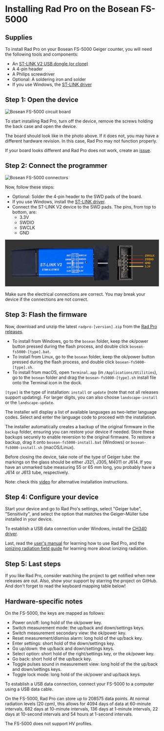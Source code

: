 # Installing Rad Pro on the Bosean FS-5000

## Supplies

To install Rad Pro on your Bosean FS-5000 Geiger counter, you will need the following tools and components:

* An [ST-LINK V2 USB dongle (or clone)](https://www.amazon.com/s?k=st-link+v2)
* A 4-pin header
* A Philips screwdriver
* Optional: A soldering iron and solder
* If you use Windows, the [ST-LINK driver](https://www.st.com/en/development-tools/stsw-link009.html)

## Step 1: Open the device

![Bosean FS-5000 circuit board](img/fs5000-board.jpg)

To start installing Rad Pro, turn off the device, remove the screws holding the back case and open the device.

The board should look like in the photo above. If it does not, you may have a different hardware revision. In this case, Rad Pro may not function properly.

If your board looks different and Rad Pro does not work, create an [issue](https://github.com/Gissio/radpro/issues).

## Step 2: Connect the programmer

![Bosean FS-5000 connectors](img/fs5000-swd.jpg)

Now, follow these steps:

* Optional: Solder the 4-pin header to the SWD pads of the board.
* If you use Windows, install the [ST-LINK driver](https://www.st.com/en/development-tools/stsw-link009.html).
* Connect the ST-LINK V2 device to the SWD pads. The pins, from top to bottom, are:
  * 3.3V
  * SWDIO
  * SWCLK
  * GND

![ST-LINK V2 programmer](../../img/ST-LINK-V2.png)

Make sure the electrical connections are correct. You may break your device if the connections are not correct.

## Step 3: Flash the firmware

Now, download and unzip the latest `radpro-[version].zip` from the [Rad Pro releases](https://github.com/Gissio/radpro/releases).

* To install from Windows, go to the `bosean` folder, keep the ok/power button pressed during the flash process, and double click `bosean-fs5000-[type].bat`.
* To install from Linux, go to the `bosean` folder, keep the ok/power button pressed during the flash process, and double click `bosean-fs5000-[type].sh`.
* To install from macOS, open `Terminal.app` (in `/Applications/Utilities`), go to the `bosean` folder and drag the `bosean-fs5000-[type].sh` install file onto the Terminal icon in the dock.

`[type]` is the type of installation: `install` or `update` (note that not all releases support updating). For larger digits, you can also choose `landscape-install` or the `landscape-update`.

The installer will display a list of available languages as two-letter language codes. Select and enter the language code to proceed with the installation.

The installer automatically creates a backup of the original firmware in the `backup` folder, ensuring you can restore your device if needed. Store these backups securely to enable reversion to the original firmware. To restore a backup, drag it onto `bosean-fs5000-install.bat` (Windows) or `bosean-fs5000-install.sh` (macOS/Linux).

Before closing the device, take note of the type of Geiger tube: the markings on the glass should be either J321, J305, M4011 or J614. If you have an unmarked tube measuring 55 or 65 mm long, you probably have a J614 or J613 tube, respectively.

Note: check this [video](https://youtu.be/Ney8Cb1XnZk) for alternative installation instructions.

## Step 4: Configure your device

Start your device and go to Rad Pro's settings, select "Geiger tube", "Sensitivity", and select the option that matches the Geiger-Müller tube installed in your device.

To establish a USB data connection under Windows, install the [CH340 driver](https://www.catalog.update.microsoft.com/Search.aspx?q=USB%5CVID_1A86%26PID_7523).

Last, read the [user's manual](../../manual.md) for learning how to use Rad Pro, and the [ionizing radiation field guide](../../field-guide.md) for learning more about ionizing radiation.

## Step 5: Last steps

If you like Rad Pro, consider watching the project to get notified when new releases are out. Also, show your support by starring the project on GitHub. And don't forget to read the keyboard mapping table below!

## Hardware-specific notes

On the FS-5000, the keys are mapped as follows:

  * Power on/off: long hold of the ok/power key.
  * Switch measurement mode: the up/back and down/settings keys.
  * Switch measurement secondary view: the ok/power key.
  * Reset measurement/dismiss alarm: long hold of the up/back key.
  * Enter settings: short hold of the down/settings key.
  * Go up/down: the up/back and down/settings keys.
  * Select option: short hold of the right/settings key, or the ok/power key.
  * Go back: short hold of the up/back key.
  * Toggle pulses sound in measurement view: long hold of the the up/back and down/settings keys.
  * Toggle lock mode: long hold of the ok/power and up/back keys.

To establish a USB data connection, connect your FS-5000 to a computer using a USB data cable.

<!-- Calculated as follows:

* With 1-byte differential values: [67 pages * (1 timestamp entry/page [16 bytes] + 2024 differential entries/page [1 byte each]) + page full indicator (2 bytes)] = 196425 entries
* With 2-byte differential values: [67 pages * (1 timestamp entry/page [16 bytes] + 1012 differential entries/page [2 byte each])] = 98261 entries

* 60-minute and 10-minute intervals require 2-byte differential values.
* 1-minute intervals and less require 1-byte differential values.

 -->

On the FS-5000, Rad Pro can store up to 208575 data points. At normal radiation levels (20 cpm), this allows for 4094 days of data at 60-minute intervals, 682 days at 10-minute intervals, 136 days at 1-minute intervals, 22 days at 10-second intervals and 54 hours at 1-second intervals.

The FS-5000 does not support HV profiles.
